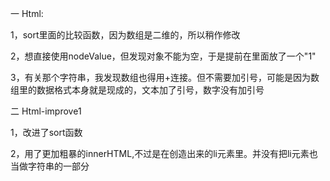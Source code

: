 一 Html:

1，sort里面的比较函数，因为数组是二维的，所以稍作修改 

2，想直接使用nodeValue，但发现对象不能为空，于是提前在里面放了一个"1"

3，有关那个字符串，我发现数组也得用+连接。但不需要加引号，可能是因为数组里的数据格式本身就是现成的，文本加了引号，数字没有加引号

二 Html-improve1

1，改进了sort函数

2，用了更加粗暴的innerHTML,不过是在创造出来的li元素里。并没有把li元素也当做字符串的一部分
